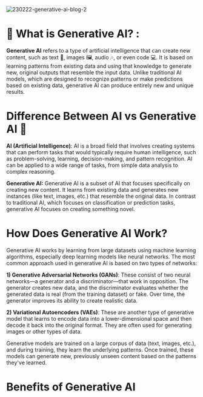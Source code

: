 
![230222-generative-ai-blog-2](https://github.com/user-attachments/assets/2b094fd9-376a-4d72-805b-355882bf8b09)

# 🤖 What is Generative AI? :
**Generative AI** refers to a type of artificial intelligence that can create new content, such as text 📝, images 🖼️, audio 🎶, or even code 💻. It is based on learning patterns from existing data and using that knowledge to generate new, original outputs that resemble the input data. Unlike traditional AI models, which are designed to recognize patterns or make predictions based on existing data, generative AI can produce entirely new and unique results.

# Difference Between AI vs Generative AI 🤖

**AI (Artificial Intelligence)**: AI is a broad field that involves creating systems that can perform tasks that would typically require human intelligence, such as problem-solving, learning, decision-making, and pattern recognition. AI can be applied to a wide range of tasks, from simple data analysis to complex reasoning.

**Generative AI:** Generative AI is a subset of AI that focuses specifically on creating new content. It learns from existing data and generates new instances (like text, images, etc.) that resemble the original data. In contrast to traditional AI, which focuses on classification or prediction tasks, generative AI focuses on creating something novel.

# How Does Generative AI Work?
Generative AI works by learning from large datasets using machine learning algorithms, especially deep learning models like neural networks. The most common approach used in generative AI is based on two types of networks:

**1) Generative Adversarial Networks (GANs)**: These consist of two neural networks—a generator and a discriminator—that work in opposition. The generator creates new data, and the discriminator evaluates whether the generated data is real (from the training dataset) or fake. Over time, the generator improves its ability to create realistic data.

**2) Variational Autoencoders (VAEs)**: These are another type of generative model that learns to encode data into a lower-dimensional space and then decode it back into the original format. They are often used for generating images or other types of data.

Generative models are trained on a large corpus of data (text, images, etc.), and during training, they learn the underlying patterns. Once trained, these models can generate new, previously unseen content based on the patterns they've learned.


# Benefits of Generative AI
